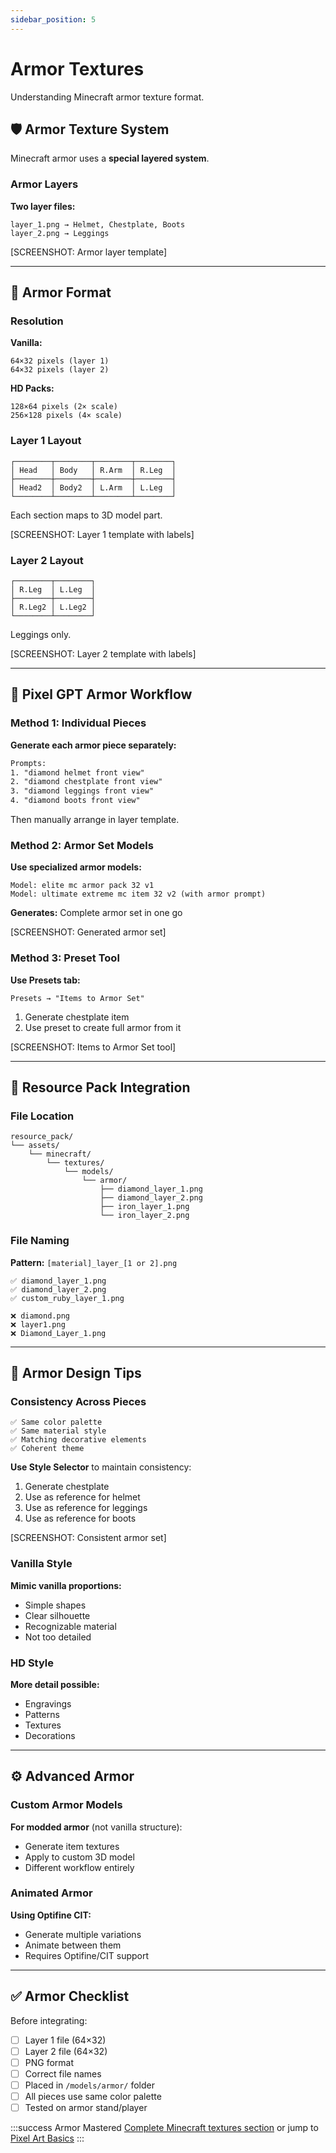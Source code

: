 ```yaml
---
sidebar_position: 5
---
```


# Armor Textures

Understanding Minecraft armor texture format.

## 🛡️ Armor Texture System

Minecraft armor uses a **special layered system**.

### Armor Layers

**Two layer files:**
```
layer_1.png → Helmet, Chestplate, Boots
layer_2.png → Leggings
```

[SCREENSHOT: Armor layer template]

---

## 📐 Armor Format

### Resolution

**Vanilla:**
```
64×32 pixels (layer 1)
64×32 pixels (layer 2)
```

**HD Packs:**
```
128×64 pixels (2× scale)
256×128 pixels (4× scale)
```

### Layer 1 Layout

```
┌────────┬────────┬────────┬────────┐
│ Head   │ Body   │ R.Arm  │ R.Leg  │
├────────┼────────┼────────┼────────┤
│ Head2  │ Body2  │ L.Arm  │ L.Leg  │
└────────┴────────┴────────┴────────┘
```

Each section maps to 3D model part.

[SCREENSHOT: Layer 1 template with labels]

### Layer 2 Layout

```
┌────────┬────────┐
│ R.Leg  │ L.Leg  │
├────────┼────────┤
│ R.Leg2 │ L.Leg2 │
└────────┴────────┘
```

Leggings only.

[SCREENSHOT: Layer 2 template with labels]

---

## 🎯 Pixel GPT Armor Workflow

### Method 1: Individual Pieces

**Generate each armor piece separately:**

```txt
Prompts:
1. "diamond helmet front view"
2. "diamond chestplate front view"
3. "diamond leggings front view"
4. "diamond boots front view"
```

Then manually arrange in layer template.

### Method 2: Armor Set Models

**Use specialized armor models:**
```
Model: elite mc armor pack 32 v1
Model: ultimate extreme mc item 32 v2 (with armor prompt)
```

**Generates:** Complete armor set in one go

[SCREENSHOT: Generated armor set]

### Method 3: Preset Tool

**Use Presets tab:**
```
Presets → "Items to Armor Set"
```

1. Generate chestplate item
2. Use preset to create full armor from it

[SCREENSHOT: Items to Armor Set tool]

---

## 📂 Resource Pack Integration

### File Location

```
resource_pack/
└── assets/
    └── minecraft/
        └── textures/
            └── models/
                └── armor/
                    ├── diamond_layer_1.png
                    ├── diamond_layer_2.png
                    ├── iron_layer_1.png
                    └── iron_layer_2.png
```

### File Naming

**Pattern:** `[material]_layer_[1 or 2].png`

```
✅ diamond_layer_1.png
✅ diamond_layer_2.png
✅ custom_ruby_layer_1.png

❌ diamond.png
❌ layer1.png
❌ Diamond_Layer_1.png
```

---

## 🎨 Armor Design Tips

### Consistency Across Pieces

```
✅ Same color palette
✅ Same material style
✅ Matching decorative elements
✅ Coherent theme
```

**Use Style Selector** to maintain consistency:
1. Generate chestplate
2. Use as reference for helmet
3. Use as reference for leggings
4. Use as reference for boots

[SCREENSHOT: Consistent armor set]

### Vanilla Style

**Mimic vanilla proportions:**
- Simple shapes
- Clear silhouette
- Recognizable material
- Not too detailed

### HD Style

**More detail possible:**
- Engravings
- Patterns
- Textures
- Decorations

---

## ⚙️ Advanced Armor

### Custom Armor Models

**For modded armor** (not vanilla structure):
- Generate item textures
- Apply to custom 3D model
- Different workflow entirely

### Animated Armor

**Using Optifine CIT:**
- Generate multiple variations
- Animate between them
- Requires Optifine/CIT support

---

## ✅ Armor Checklist

Before integrating:

- [ ] Layer 1 file (64×32)
- [ ] Layer 2 file (64×32)
- [ ] PNG format
- [ ] Correct file names
- [ ] Placed in `/models/armor/` folder
- [ ] All pieces use same color palette
- [ ] Tested on armor stand/player

:::success Armor Mastered
[Complete Minecraft textures section](../minecraft-textures/) or jump to [Pixel Art Basics](../pixel-art/what-is-pixel-art)
:::
